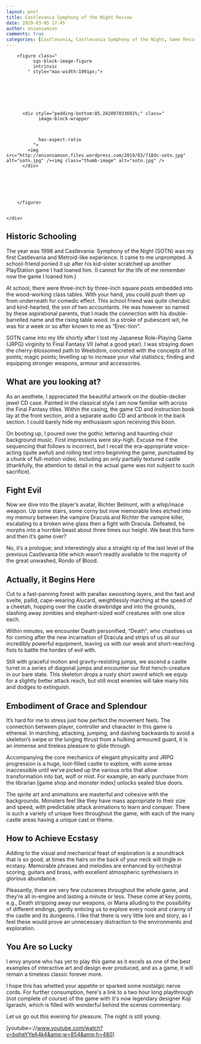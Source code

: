 ```yaml
---
layout: post
title: Castlevania Symphony of the Night Review
date: 2019-03-05 17:45
author: onionsamson
comments: true
categories: [Castlevania, Castlevania Symphony of the Night, Game Review, Gaming, PS1]
---
```

<div class="
          image-block-outer-wrapper
          layout-caption-below
          design-layout-inline
          combination-animation-none
          individual-animation-none
          individual-text-animation-none
        ">

      

      
        <figure class="
              sqs-block-image-figure
              intrinsic
            " style="max-width:1091px;">
          
        
        

        
          
            
          <div style="padding-bottom:85.242897033691%;" class="
                image-block-wrapper
                
          
        
                has-aspect-ratio
              ">
            <img src="http://onionsamson.files.wordpress.com/2019/03/718dc-sotn.jpg" alt="sotn.jpg" /><img class="thumb-image" alt="sotn.jpg" />
          </div>
        
          
        

        
      
        </figure>
      

    </div>
  


  


<h2 id="historic-schooling">Historic Schooling</h2>
<p>The year was 1998 and Castlevania: Symphony of the Night (SOTN) was my first Castlevania and Metroid-like experience. It came to me unprompted. A school-friend ponied it up after his kid-sister scratched up another PlayStation game I had loaned him. (I cannot for the life of me remember now the game I loaned him.)</p>
<p>At school, there were three-inch by three-inch square posts embedded into the wood-working class tables. With your hand, you could push them up from underneath for comedic effect. This school friend was quite cherubic and kind-hearted, the son of two accountants. He was however so named by these aspirational parents, that I made the connection with his double-barrelled name and the rising table wood. In a stroke of pubescent wit, he was for a week or so after known to me as “Erec-tion”. </p>
<p>SOTN came into my life shortly after I lost my Japanese Role-Playing Game (JRPG) virginity to Final Fantasy VII (what a good year). I was straying down the cherry-blossomed path to Weebdom, concreted with the concepts of hit points; magic points; levelling up to increase your vital statistics; finding and equipping stronger weapons, armour and accessories.</p>
<h2 id="what-are-you-looking-at-">What are you looking at?</h2>
<p>As an aesthete, I appreciated the beautiful artwork on the double-decker jewel CD case. Painted in the classical style I am now familiar with across the Final Fantasy titles. Within the casing, the game CD and instruction book lay at the front section, and a separate audio CD and artbook in the back section. I could barely hide my enthusiasm upon receiving this boon.</p>
<p>On booting up, I poured over the gothic lettering and haunting choir background music. First impressions were sky-high. Excuse me if the sequencing that follows is incorrect, but I recall the era-appropriate voice-acting (quite awful) and rolling text intro beginning the game, punctuated by a chunk of full-motion video, including an only partially textured castle (thankfully, the attention to detail in the actual game was not subject to such sacrifice).</p>
<h2 id="fight-evil">Fight Evil</h2>
<p>Now we dive into the player’s avatar, Richter Belmont, with a whip/mace weapon. Up some stairs, some corny but now memorable lines etched into my memory between the vampire Dracula and Richter the vampire killer, escalating to a broken wine glass then a fight with Dracula. Defeated, he morphs into a horrible beast about three times our height. We beat this form and then it’s game over?</p>
<p>No, it’s a prologue; and interestingly also a straight rip of the last level of the previous Castlevania title which wasn’t readily available to the majority of the great unwashed, Rondo of Blood.</p>
<h2 id="actually-it-begins-here">Actually, it Begins Here</h2>
<p>Cut to a fast-panning forest with parallax swooshing layers, and the fast and svelte, pallid, cape-wearing Alucard, weightlessly marching at the speed of a cheetah, hopping over the castle drawbridge and into the grounds, slashing away zombies and elephant-sized wolf creatures with one slice each.</p>
<p>Within minutes, we encounter Death personified, “Death”, who chastises us for coming after the new incarnation of Dracula and strips of us all our incredibly powerful equipment, leaving us with our weak and short-reaching fists to battle the hordes of evil with.</p>
<p>Still with graceful motion and gravity-resisting jumps, we ascend a castle turret in a series of diagonal jumps and encounter our first hench-creature in our bare state. This skeleton drops a rusty short sword which we equip for a slightly better attack reach, but still most enemies will take many hits and dodges to extinguish.</p>
<h2 id="embodiment-of-grace-and-splendour">Embodiment of Grace and Splendour</h2>
<p>It’s hard for me to stress just how perfect the movement feels. The connection between player, controller and character in this game is ethereal. In marching, attacking, jumping, and dashing backwards to avoid a skeleton’s swipe or the lunging thrust from a hulking armoured guard, it is an immense and tireless pleasure to glide through.</p>
<p>Accompanying the core mechanics of elegant physicality and JRPG progression is a huge, loot-filled castle to explore, with some areas inaccessible until we’ve picked up the various orbs that allow transformation into bat, wolf or mist. For example, an early purchase from the librarian [game shop and monster index] unlocks sealed blue doors.</p>
<p>The sprite art and animations are masterful and cohesive with the backgrounds. Monsters feel like they have mass appropriate to their size and speed, with predictable attack animations to learn and conquer. There is such a variety of unique foes throughout the game, with each of the many castle areas having a unique cast or theme. </p>
<h2 id="how-to-achieve-ecstasy">How to Achieve Ecstasy</h2>
<p>Adding to the visual and mechanical feast of exploration is a soundtrack that is so good, at times the hairs on the back of your neck will tingle in ecstasy. Memorable phrases and melodies are enhanced by orchestral scoring, guitars and brass, with excellent atmospheric synthesisers in glorious abundance.</p>
<p>Pleasantly, there are very few cutscenes throughout the whole game, and they’re all in-engine and lasting a minute or less. These come at key points, e.g., Death stripping away our weapons, or Maria alluding to the possibility of different endings, gently enticing us to explore every nook and cranny of the castle and its dungeons. I like that there is very little lore and story, as I feel these would prove an unnecessary distraction to the environments and exploration.</p>
<h2 id="you-are-so-lucky">You Are so Lucky</h2>
<p>I envy anyone who has yet to play this game as it excels as one of the best examples of interactive art and design ever produced, and as a game, it will remain a timeless classic forever more.</p>
<p>I hope this has whetted your appetite or sparked some nostalgic nerve cords. For further consumption, here's a link to a two hour long playthrough (not complete of course) of the game with it's now legendary designer Koji Igarashi, which is filled with wonderful behind the scenes commentary.</p>
<p>Let us go out this evening for pleasure. The night is still young.</p>



 
   [youtube=://www.youtube.com/watch?v=bqheYYeA4k4&amp;w=854&amp;h=480]
